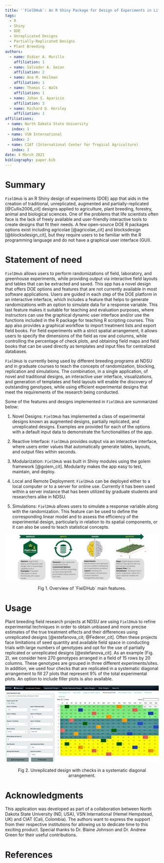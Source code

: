 ```yaml
---
title: '`FielDHub`: An R Shiny Package for Design of Experiments in Life Sciences'
tags:
  - R
  - Shiny
  - DOE
  - Unreplicated Designs
  - Partially-Replicated Designs
  - Plant Breeding
authors:
  - name: Didier A. Murillo
    affiliation: 1
  - name: Salvador A. Gezan
    affiliation: 2
  - name: Ana M. Heilman
    affiliation: 1
  - name: Thomas C. Walk
    affiliation: 1
  - name: Johan S. Aparicio
    affiliation: 3
  - name: Richard D. Horsley
    affiliation: 1
affiliations:
 - name: North Dakota State University
   index: 1
 - name: VSN International
   index: 2
 - name: CIAT (International Center for Tropical Agriculture)
   index: 3
date: 4 March 2021
bibliography: paper.bib
---
```


# Summary

`FielDHub` is an R Shiny design of experiments (DOE) app that aids in the creation of traditional, unreplicated, augmented and partially-replicated [@Cullis2006_cit] designs  applied to agriculture, plant breeding, forestry, animal and biological sciences. One of the problems that life scientists often face is the lack of freely available and user-friendly interactive tools to create designs that fit their needs. A few open-source DOE R packages options exist including agricolae [@agricolae_cit] and blocksdesign [@blocksdesign_cit], but they require users to be familiar with the R programming language and do not have a graphical user interface (GUI).

# Statement of need

`FielDHub` allows users to perform randomizations of field, laboratory, and greenhouse experiments, while providing output via interactive field layouts and tables that can be extracted and saved. This app has a novel design that offers DOE options and features that are not currently available in most software applications.  Users are guided in each step of the DOE platform in an interactive interface, which includes a feature that helps to generate randomizations with an option to simulate data for a response variable. This last feature makes it suitable for teaching and evaluation purposes, where instructors can use the graphical dynamic user interface and/or use the functions included in the R package for teaching R scripting courses. This app also provides a graphical workflow to import treatment lists and export field books. For field experiments with a strict spatial arrangement, it allows users to specify the dimensions of the field as row and columns, while controlling the percentage of check plots, and obtaining field maps and field books that can be used directly as templates and input files for centralized databases.

`FielDHub` is currently being used by different breeding programs at NDSU and in graduate courses to teach the concepts of randomization, blocking, replication and simulations. The combination, in a single application, of novel and traditional designs, an interactive user interface, visualizations, and generation of templates and field layouts will enable the discovery of outstanding genotypes, while using efficient experimental designs that meet the requirements of the research being conducted.

Some of the features and designs implemented in `FielDHub` are summarized below:

1. Novel Designs: `FielDHub` has implemented a class of experimental designs known as augmented designs, partially replicated, and unreplicated designs. Examples are provided for each of the options with a default input data to demonstrate the functionalities of the app.

2. Reactive Interface: `FielDHub` provides output via an interactive interface, where users enter values that automatically generate tables, layouts, and output files within seconds.

3. Modularization: `FielDHub` was built in Shiny modules using the golem framework [@golem_cit]. Modularity makes the app easy to test, maintain, and deploy. 

4. Local and Remote Deployment: `FielDHub` can be deployed either to a local computer or to a server for online use. Currently it has been used within a server instance that has been utilized by graduate students and researchers alike in NDSU.

5. Simulations: `FielDHub` allows users to simulate a response variable along with the randomization. This feature can be used to define the corresponding linear model and to assess the efficiency of the experimental design, particularly in relation to its spatial components, or it can also be used to teach statistical concepts.

![\label{fig:Fig}](FielDHub_Overview_Map.png)
<div align="center"> Fig 1. Overview of `FielDHub` main features.</div>

# Usage

Plant breeding field research projects at NDSU are using `FielDHub` to refine experimental techniques in order to obtain unbiased and more precise estimates of the true treatment effects and their differences using unreplicated designs [@estefanova_cit; @Federer_cit]. Often these projects face limitations of seed quantity and available field space in conducting trials with large numbers of genotypes and opt for the use of partially replicated or unreplicated designs [@estefanova_cit]. As an example (Fig. 2), we consider here 270 genotypes arranged in a field of 15 rows by 20 columns. These genotypes are grouped in three different experiments/sites. In addition, we used four checks that are replicated in a systematic diagonal arrangement to fill 27 plots that represent 9% of the total experimental plots. An option to include filler plots is also available.

![\label{fig:Fig2}](Example_FielDHub4.png)
<div align="center"> Fig 2. Unreplicated design with checks in a systematic diagonal arrangement. </div>

# Acknowledgments

This application was developed as part of a collaboration between North Dakota State University (ND, USA), VSN International (Hemel Hempstead, UK) and CIAT (Cali, Colombia). The authors want to express the support from their respective institutions for allowing us to dedicate time to this exciting product. Special thanks to Dr. Blaine Johnson and Dr. Andrew Green for their useful contributions. 

# References
